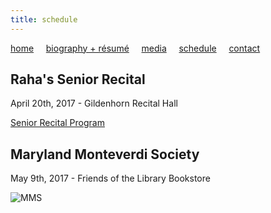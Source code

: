 ```yaml
---
title: schedule
---
```


[home](https://raharules.github.io/)&nbsp;&nbsp;&nbsp;&nbsp; [biography + résumé](https://raharules.github.io/raharules.github.io/about.html)&nbsp;&nbsp;&nbsp;&nbsp; [media](https://raharules.github.io/raharules.github.io/media.html)&nbsp;&nbsp;&nbsp;&nbsp; [schedule](https://raharules.github.io/raharules.github.io/schedule.html)&nbsp;&nbsp;&nbsp;&nbsp; [contact](https://raharules.github.io/raharules.github.io/contact.html)

## Raha's Senior Recital

April 20th, 2017 - Gildenhorn Recital Hall

[Senior Recital Program](https://raharules.github.io/Raha_Mirzadegan_Senior_Recital_Program.pdf)

## Maryland Monteverdi Society

May 9th, 2017 - Friends of the Library Bookstore

![MMS](https://raharules.github.io/Maryland_Monteverdi_Society_2017.jpg)
